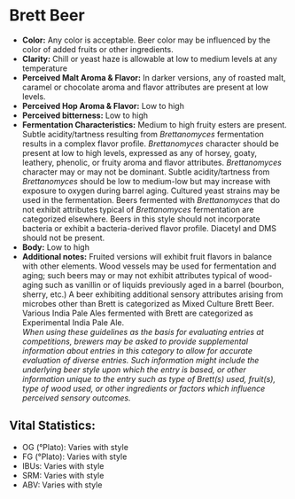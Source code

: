 # Brett Beer

- **Color:** Any color is acceptable. Beer color may be influenced by the color of added fruits or other ingredients.
- **Clarity:** Chill or yeast haze is allowable at low to medium levels at any temperature
- **Perceived Malt Aroma & Flavor:** In darker versions, any of roasted malt, caramel or chocolate aroma and flavor attributes are present at low levels.
- **Perceived Hop Aroma & Flavor:** Low to high
- **Perceived bitterness:** Low to high
- **Fermentation Characteristics:** Medium to high fruity esters are present. Subtle acidity/tartness resulting from _Brettanomyces_ fermentation results in a complex flavor profile. _Brettanomyces_ character should be present at low to high levels, expressed as any of horsey, goaty, leathery, phenolic, or fruity aroma and flavor attributes. _Brettanomyces_ character may or may not be dominant. Subtle acidity/tartness from _Brettanomyces_ should be low to medium-low but may increase with exposure to oxygen during barrel aging. Cultured yeast strains may be used in the fermentation. Beers fermented with _Brettanomyces_ that do not exhibit attributes typical of _Brettanomyces_ fermentation are categorized elsewhere. Beers in this style should not incorporate bacteria or exhibit a bacteria-derived flavor profile. Diacetyl and DMS should not be present.
- **Body:** Low to high
- **Additional notes:** Fruited versions will exhibit fruit flavors in balance with other elements. Wood vessels may be used for fermentation and aging; such beers may or may not exhibit attributes typical of wood- aging such as vanillin or of liquids previously aged in a barrel (bourbon, sherry, etc.) A beer exhibiting additional sensory attributes arising from microbes other than Brett is categorized as Mixed Culture Brett Beer. Various India Pale Ales fermented with Brett are categorized as Experimental India Pale Ale. <br/>
_When using these guidelines as the basis for evaluating entries at competitions, brewers may be asked to provide supplemental information about entries in this category to allow for accurate evaluation of diverse entries. Such information might include the underlying beer style upon which the entry is based, or other information unique to the entry such as type of Brett(s) used, fruit(s), type of wood used, or other ingredients or factors which influence perceived sensory outcomes._

## Vital Statistics:

- OG (°Plato): Varies with style 
- FG (°Plato): Varies with style 
- IBUs: Varies with style 
- SRM: Varies with style 
- ABV: Varies with style 
